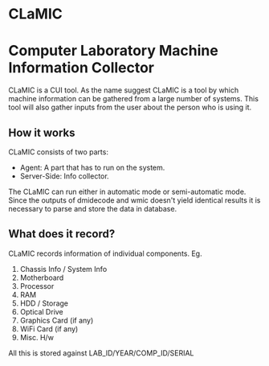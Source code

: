  CLaMIC
======
 Computer Laboratory Machine Information Collector
==================================================

CLaMIC is a CUI tool. As the name suggest CLaMIC is a tool by which machine information can be gathered from a large number of systems. This tool will also gather inputs from the user about the person who is using it.

 How it works
-------------

CLaMIC consists of two parts:
 - Agent: A part that has to run on the system. 
 - Server-Side: Info collector.

The CLaMIC can run either in automatic mode or semi-automatic mode. Since the outputs of dmidecode and wmic doesn't yield identical results it is necessary to parse and store the data in database.

 What does it record?
---------------------

CLaMIC records information of individual components. Eg.
1) Chassis Info / System Info
2) Motherboard
3) Processor
4) RAM
5) HDD / Storage
6) Optical Drive
7) Graphics Card (if any)
8) WiFi Card (if any)
9) Misc. H/w

All this is stored against LAB_ID/YEAR/COMP_ID/SERIAL